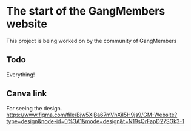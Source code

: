 # The start of the GangMembers website

This project is being worked on by the community of GangMembers

## Todo

Everything!

## Canva link

For seeing the design.
https://www.figma.com/file/Bjw5XjBa67mVhXiI5H9js9/GM-Website?type=design&node-id=0%3A1&mode=design&t=N19sQrFapD27SGk3-1